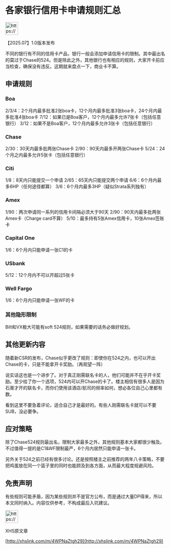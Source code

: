 # 各家银行信用卡申请规则汇总

<aside>
<img src="https://www.notion.so/icons/megaphone_blue.svg" alt="https://www.notion.so/icons/megaphone_blue.svg" width="40px" />

【2025.07】1.0版本发布

</aside>

不同的银行有不同的信用卡产品，银行一般会添加申请信用卡的限制。其中最出名的莫过于Chase的524。但是除此之外，其他银行也有相应的规则，大家开卡前应当检查，确保没有违反。这期就来盘点一下，商业卡不算。

## 申请规则

### Boa

2/3/4：2个月内最多批准2张boa卡，12个月内最多批准3张boa卡，24个月内最多批准4张boa卡
7/12：如果已是Boa客户，12个月内最多允许7张卡（包括任意银行）
3/12：如果不是Boa客户，12个月内最多允许3张卡（包括任意银行）

### Chase

2/30：30天内最多批两张Chase卡
2/90：90天内最多开两张Chase卡
5/24：24个月之内最多允许5张卡（包括任意银行）

### Citi

1/8：8天内只能提交一个申请
2/65：65天内只能提交两个申请
6/6：6个月内最多6HP（任何途径都算）
3/6：6个月内最多3HP（疑似Strata系列独有）

### Amex

1/90：两次申请同一系列的信用卡间隔必须大于90天
2/90：90天内最多批两张Amex卡（Charge card不算）
5/10：最多持有5张Amex信用卡，10张Amex签账卡

### Capital One

1/6：6个月内只能申请一张C1的卡

### USbank

5/12：12个月内不可以开超过5张卡

### Well Fargo

1/6：6个月内只能申请一张WF的卡

### 其他隐形限制

Bilt和VX极大可能有soft 524规则，如果需要的话务必做好规划。

## 其他更新内容

随着新CSR的发布，Chase似乎更改了规则：即使你在524之内，也可以开出Chase的卡，只是不能拿开卡奖励。（再观望一阵）

说实话这也是一个进步了。对于真正刚需联名卡的人，他们可能并不在乎开卡奖励。至少给了你一个选项，524内可以开Chase的卡了。楼主相信有很多人是因为石膏才开的联名卡，而你们使用该酒店/航司的频率如何，想必各位自己心里都有数。

看到这里不要急着评论，适合自己才是最好的。有些人刚需联名卡就可以不要SUB，没必要争。

## 应对策略

除了Chase524规则最出名，限制大家最多之外，其他规则基本大家都很少触及。不过值得一提的是C1&WF限制最严，6个月内居然只能申请一张卡。

另外关于524之前已经有很多讨论。还是按照楼主之前推荐的两年八卡策略，不要把鸡蛋放在同一个篮子里的同时也能顾及到各方面，从而最大程度规避风险。

## 免责声明

有些规则可能矛盾，因为某些规则并不是官方公布，而是通过大量DP得来，所以本文同时纳入。内容仅供参考，不构成最后入坑建议。

<aside>
<img src="https://www.notion.so/icons/megaphone_blue.svg" alt="https://www.notion.so/icons/megaphone_blue.svg" width="40px" />

XHS原文章

[http://xhslink.com/m/4WPNaZtgh29](http://xhslink.com/m/4WPNaZtgh29)

</aside>